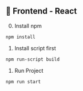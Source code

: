 ## 📖 Frontend - React

0. Install npm

```
npm install
```

1. Install script first
```
npm run-script build
```

1. Run Project
```
npm run start
```